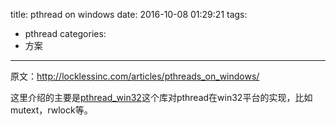 title: pthread on windows
date: 2016-10-08 01:29:21
tags:
- pthread
categories:
- 方案
---

原文：<http://locklessinc.com/articles/pthreads_on_windows/>

这里介绍的主要是[pthread_win32](http://sourceware.org/pthreads-win32/index.html)这个库对pthread在win32平台的实现，比如mutext，rwlock等。